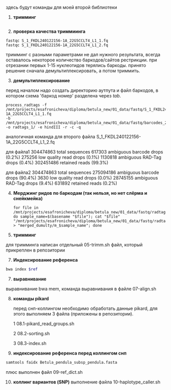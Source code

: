 здесь будут команды для моей второй библиотеки
1. __тримминг__
```

```

2. __проверка качества триммиинга__
```
fastqc S_1_FKDL240122156-1A_22G5CCLT4_L1_1.fq
fastqc S_1_FKDL240122156-1A_22G5CCLT4_L1_2.fq
```
тримминг с разными параметрами не дал нужного результата, всегда оставалось некоторое количество баркодов/сайтов рестрикции. 
при отрезании первых 1-15 нуклеотидов терялись баркоды. принято решение сначала демультиплексировать, а потом триммить.

3. __демультиплексирование__
   
перед началом надо создать директорию аутпута и файл баркодов, в котором схема 'баркод номер' разделена через _tab_.
```
process_radtags -f /mnt/projects/esafronicheva/diploma/betula_new/01_data/fastq/S_1_FKDL240122156-1A_22G5CCLT4_L1_1.fq 
-b /mnt/projects/esafronicheva/diploma/betula_new/01_data/fastq/barcodes_24.txt -o radtags_1/ -e hindIII -r -c -q
```
аналогичная команда для второго файла S_1_FKDL240122156-1A_22G5CCLT4_L1_2.fq

для файла1
304474863 total sequences 617303 ambiguous barcode drops (0.2%) 
275256 low quality read drops (0.1%) 1130818 ambiguous RAD-Tag drops (0.4%)
302451486 retained reads (99.3%)

для файла2
304474863 total sequences
275094186 ambiguous barcode drops (90.4%)
     3630 low quality read drops (0.0%)
 28745155 ambiguous RAD-Tag drops (9.4%)
   631892 retained reads (0.2%)

4. __Мерджинг ридов по баркодам (так нельзя, но нет слёрма и снейкмейка)__
   ```
   for file in /mnt/projects/esafronicheva/diploma/betula_new/01_data/fastq/radtags_1/*.fq; do sample_name=$(basename "$file"); cat "$file" "/mnt/projects/esafronicheva/diploma/betula_new/01_data/fastq/radtags_2/$sample_name" > "merged_dumulty/m_$sample_name"; done
   ```
5. __тримминг__
   
для тримминга написан отдельный 05-trimm.sh файл, который прикреплен в репозитории

7. __Индексирование референса__
``` bash
bwa index $ref
```


7. __выравнивание__
   
выравнивание bwa mem, команда выравнивания в файле 07-align.sh

8. __команды pikard__

   перед снп-коллингом необходимо обработать данные pikard, для этого выполняем 3 файла (приложены в репозитории).
   
   1 08.1-pikard_read_groups.sh
   
   2 08.2-sorting.sh
   
   3 08.3-index.sh
9. __индексирование референса перед коллингом снп__ 

``` bash 
samtools faidx Betula_pendula_subsp_pendula.fasta
```
плюс выполнен файл 09-ref_dict.sh 

10. __коллинг вариантов (SNP)__
выполнение файла 10-haplotype_caller.sh
